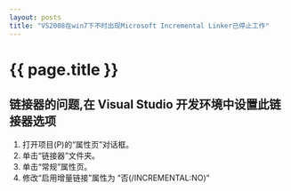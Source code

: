 ```yaml
---
layout: posts
title: "VS2008在win7下不时出现Microsoft Incremental Linker已停止工作"
---
```

# {{ page.title }}
## 链接器的问题,在 Visual Studio 开发环境中设置此链接器选项
1. 打开项目(P)的“属性页”对话框。
2. 单击“链接器”文件夹。
2. 单击“常规”属性页。
4. 修改“启用增量链接”属性为    “否(/INCREMENTAL:NO)”